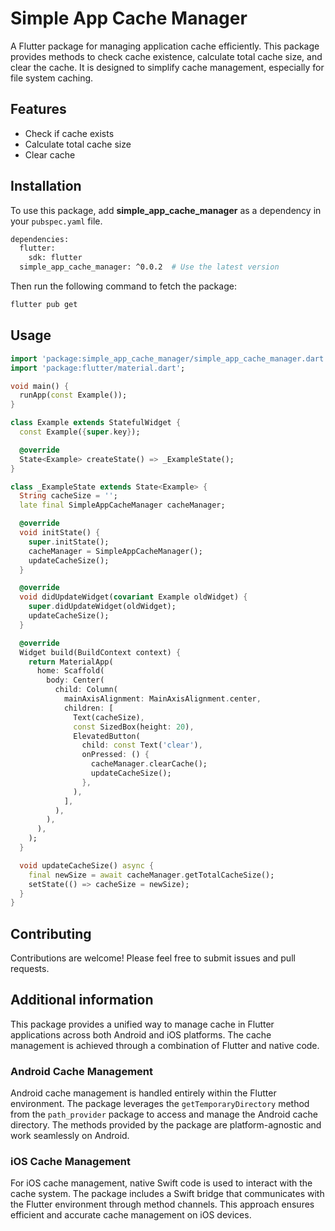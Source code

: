 # Simple App Cache Manager

A Flutter package for managing application cache efficiently. This package provides methods to check cache existence, calculate total cache size, and clear the cache. It is designed to simplify cache management, especially for file system caching.


## Features

- Check if cache exists
- Calculate total cache size
- Clear cache

## Installation

To use this package, add **simple_app_cache_manager** as a dependency in your `pubspec.yaml` file.

```bash
dependencies:
  flutter:
    sdk: flutter
  simple_app_cache_manager: ^0.0.2  # Use the latest version
```
Then run the following command to fetch the package:

```bash
flutter pub get
```


## Usage


```dart
import 'package:simple_app_cache_manager/simple_app_cache_manager.dart';
import 'package:flutter/material.dart';

void main() {
  runApp(const Example());
}

class Example extends StatefulWidget {
  const Example({super.key});

  @override
  State<Example> createState() => _ExampleState();
}

class _ExampleState extends State<Example> {
  String cacheSize = '';
  late final SimpleAppCacheManager cacheManager;

  @override
  void initState() {
    super.initState();
    cacheManager = SimpleAppCacheManager();
    updateCacheSize();
  }

  @override
  void didUpdateWidget(covariant Example oldWidget) {
    super.didUpdateWidget(oldWidget);
    updateCacheSize();
  }

  @override
  Widget build(BuildContext context) {
    return MaterialApp(
      home: Scaffold(
        body: Center(
          child: Column(
            mainAxisAlignment: MainAxisAlignment.center,
            children: [
              Text(cacheSize),
              const SizedBox(height: 20),
              ElevatedButton(
                child: const Text('clear'),
                onPressed: () {
                  cacheManager.clearCache();
                  updateCacheSize();
                },
              ),
            ],
          ),
        ),
      ),
    );
  }

  void updateCacheSize() async {
    final newSize = await cacheManager.getTotalCacheSize();
    setState(() => cacheSize = newSize);
  }
}

```

## Contributing

Contributions are welcome! Please feel free to submit issues and pull requests.


## Additional information

This package provides a unified way to manage cache in Flutter applications across both Android and iOS platforms. The cache management is achieved through a combination of Flutter and native code.

### Android Cache Management

Android cache management is handled entirely within the Flutter environment. The package leverages the `getTemporaryDirectory` method from the `path_provider` package to access and manage the Android cache directory. The methods provided by the package are platform-agnostic and work seamlessly on Android.

### iOS Cache Management

For iOS cache management, native Swift code is used to interact with the cache system. The package includes a Swift bridge that communicates with the Flutter environment through method channels. This approach ensures efficient and accurate cache management on iOS devices.